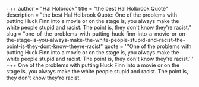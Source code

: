 +++
author = "Hal Holbrook"
title = "the best Hal Holbrook Quote"
description = "the best Hal Holbrook Quote: One of the problems with putting Huck Finn into a movie or on the stage is, you always make the white people stupid and racist. The point is, they don't know they're racist."
slug = "one-of-the-problems-with-putting-huck-finn-into-a-movie-or-on-the-stage-is-you-always-make-the-white-people-stupid-and-racist-the-point-is-they-dont-know-theyre-racist"
quote = '''One of the problems with putting Huck Finn into a movie or on the stage is, you always make the white people stupid and racist. The point is, they don't know they're racist.'''
+++
One of the problems with putting Huck Finn into a movie or on the stage is, you always make the white people stupid and racist. The point is, they don't know they're racist.
